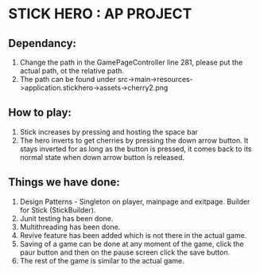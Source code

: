 # STICK HERO : AP PROJECT

## Dependancy:
1. Change the path in the GamePageController line 281, please put the actual path, ot the relative path.
2. The path can be found under src->main->resources->application.stickhero->assets->cherry2.png

## How to play:
1. Stick increases by pressing and hosting the space bar
2. The hero inverts to get cherries by pressing the down arrow button. It stays inverted for as long as the button is pressed, it comes back to its normal state when down arrow button is released.

## Things we have done:
1. Design Patterns - Singleton on player, mainpage and exitpage. Builder for Stick (StickBuilder).
2. Junit testing has been done.
3. Multithreading has been done.
4. Revive feature has been added which is not there in the actual game.
5. Saving of a game can be done at any moment of the game, click the paur button and then on the pause screen click the save button.
6. The rest of the game is similar to the actual game.
